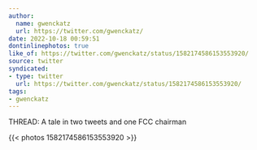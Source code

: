 ```yaml
---
author:
  name: gwenckatz
  url: https://twitter.com/gwenckatz/
date: 2022-10-18 00:59:51
dontinlinephotos: true
like_of: https://twitter.com/gwenckatz/status/1582174586153553920/
source: twitter
syndicated:
- type: twitter
  url: https://twitter.com/gwenckatz/status/1582174586153553920/
tags:
- gwenckatz
---
```


THREAD: A tale in two tweets and one FCC chairman 

{{< photos 1582174586153553920 >}}